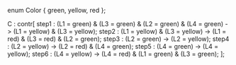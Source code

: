 enum Color {
  green,
  yellow,
  red
};

C : contr[
  step1 : (L1 = green) & (L3 = green) & (L2 = green) & (L4 = green) -> (L1 = yellow) & (L3 = yellow);
  step2 : (L1 = yellow) & (L3 = yellow) -> (L1 = red) & (L3 = red) & (L2 = green);
  step3 : (L2 = green) -> (L2 = yellow);
  step4 : (L2 = yellow) -> (L2 = red) & (L4 = green);
  step5 : (L4 = green) -> (L4 = yellow);
  step6 : (L4 = yellow) -> (L4 = red) & (L1 = green) & (L3 = green);
];
```